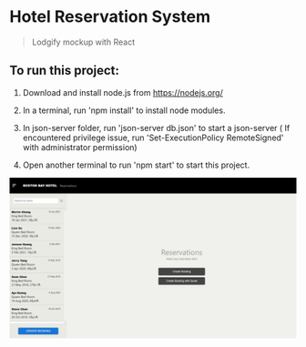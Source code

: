 # Hotel Reservation System
> Lodgify mockup with React

## To run this project:

1. Download and install node.js from https://nodejs.org/

2. In a terminal, run 'npm install' to install node modules.

3. In json-server folder, run 'json-server db.json' to start a json-server
   ( If encountered privilege issue, run 'Set-ExecutionPolicy RemoteSigned' with administrator permission)

4. Open another terminal to run 'npm start' to start this project.

<p align="center">
  <img src="https://github.com/tix123/Lodgify-mockup/blob/master/screenshots/screenshot1.jpg">
</p>
<br>
